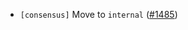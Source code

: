 - `[consensus]` Move to `internal`
  ([\#1485](https://github.com/depinnetwork/por-consensus/pull/1485))